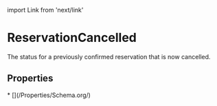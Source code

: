import Link from 'next/link'

# ReservationCancelled

The status for a previously confirmed reservation that is now cancelled.

## Properties

<Grid>
* [](/Properties/Schema.org/)

</Grid>

